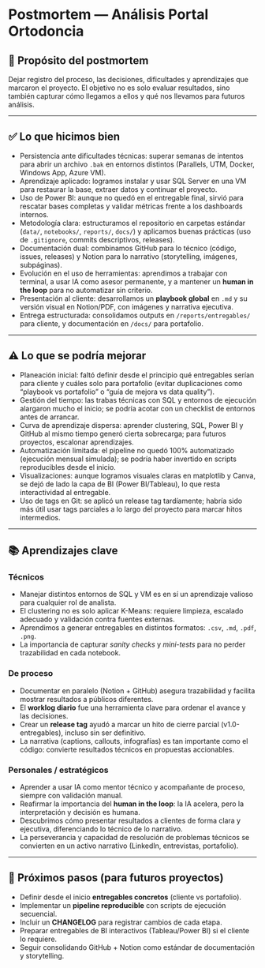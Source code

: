 # Postmortem — Análisis Portal Ortodoncia

## 🎯 Propósito del postmortem
Dejar registro del proceso, las decisiones, dificultades y aprendizajes que marcaron el proyecto. El objetivo no es solo evaluar resultados, sino también capturar cómo llegamos a ellos y qué nos llevamos para futuros análisis.

---

## ✅ Lo que hicimos bien
- Persistencia ante dificultades técnicas: superar semanas de intentos para abrir un archivo `.bak` en entornos distintos (Parallels, UTM, Docker, Windows App, Azure VM).
- Aprendizaje aplicado: logramos instalar y usar SQL Server en una VM para restaurar la base, extraer datos y continuar el proyecto.
- Uso de Power BI: aunque no quedó en el entregable final, sirvió para rescatar bases completas y validar métricas frente a los dashboards internos.
- Metodología clara: estructuramos el repositorio en carpetas estándar (`data/`, `notebooks/`, `reports/`, `docs/`) y aplicamos buenas prácticas (uso de `.gitignore`, commits descriptivos, releases).
- Documentación dual: combinamos GitHub para lo técnico (código, issues, releases) y Notion para lo narrativo (storytelling, imágenes, subpáginas).
- Evolución en el uso de herramientas: aprendimos a trabajar con terminal, a usar IA como asesor permanente, y a mantener un **human in the loop** para no automatizar sin criterio.
- Presentación al cliente: desarrollamos un **playbook global** en `.md` y su versión visual en Notion/PDF, con imágenes y narrativa ejecutiva.
- Entrega estructurada: consolidamos outputs en `/reports/entregables/` para cliente, y documentación en `/docs/` para portafolio.

---

## ⚠️ Lo que se podría mejorar
- Planeación inicial: faltó definir desde el principio qué entregables serían para cliente y cuáles solo para portafolio (evitar duplicaciones como “playbook vs portafolio” o “guía de mejora vs data quality”).
- Gestión del tiempo: las trabas técnicas con SQL y entornos de ejecución alargaron mucho el inicio; se podría acotar con un checklist de entornos antes de arrancar.
- Curva de aprendizaje dispersa: aprender clustering, SQL, Power BI y GitHub al mismo tiempo generó cierta sobrecarga; para futuros proyectos, escalonar aprendizajes.
- Automatización limitada: el pipeline no quedó 100% automatizado (ejecución mensual simulada); se podría haber invertido en scripts reproducibles desde el inicio.
- Visualizaciones: aunque logramos visuales claras en matplotlib y Canva, se dejó de lado la capa de BI (Power BI/Tableau), lo que resta interactividad al entregable.
- Uso de tags en Git: se aplicó un release tag tardíamente; habría sido más útil usar tags parciales a lo largo del proyecto para marcar hitos intermedios.

---

## 📚 Aprendizajes clave

### Técnicos
- Manejar distintos entornos de SQL y VM es en sí un aprendizaje valioso para cualquier rol de analista.
- El clustering no es solo aplicar K-Means: requiere limpieza, escalado adecuado y validación contra fuentes externas.
- Aprendimos a generar entregables en distintos formatos: `.csv`, `.md`, `.pdf`, `.png`.
- La importancia de capturar *sanity checks* y *mini-tests* para no perder trazabilidad en cada notebook.

### De proceso
- Documentar en paralelo (Notion + GitHub) asegura trazabilidad y facilita mostrar resultados a públicos diferentes.
- El **worklog diario** fue una herramienta clave para ordenar el avance y las decisiones.
- Crear un **release tag** ayudó a marcar un hito de cierre parcial (v1.0-entregables), incluso sin ser definitivo.
- La narrativa (captions, callouts, infografías) es tan importante como el código: convierte resultados técnicos en propuestas accionables.

### Personales / estratégicos
- Aprender a usar IA como mentor técnico y acompañante de proceso, siempre con validación manual.
- Reafirmar la importancia del **human in the loop**: la IA acelera, pero la interpretación y decisión es humana.
- Descubrimos cómo presentar resultados a clientes de forma clara y ejecutiva, diferenciando lo técnico de lo narrativo.
- La perseverancia y capacidad de resolución de problemas técnicos se convierten en un activo narrativo (LinkedIn, entrevistas, portafolio).

---

## 🚀 Próximos pasos (para futuros proyectos)
- Definir desde el inicio **entregables concretos** (cliente vs portafolio).
- Implementar un **pipeline reproducible** con scripts de ejecución secuencial.
- Incluir un **CHANGELOG** para registrar cambios de cada etapa.
- Preparar entregables de BI interactivos (Tableau/Power BI) si el cliente lo requiere.
- Seguir consolidando GitHub + Notion como estándar de documentación y storytelling.
